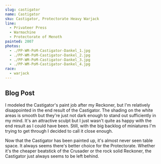 ```yaml
---
slug: castigator
name: Castigator
sku: Castigator, Protectorate Heavy Warjack
line:
  - Privateer Press
  - Warmachine
  - Protectorate of Menoth
painted: 2007
photos:
  - ./PP-WM-PoM-Castigator-Dankel_1.jpg
  - ./PP-WM-PoM-Castigator-Dankel_2.jpg
  - ./PP-WM-PoM-Castigator-Dankel_3.jpg
  - ./PP-WM-PoM-Castigator-Dankel_4.jpg
race:
  - warjack
---
```


## Blog Post

I modeled the Castigator's paint job after my Reckoner, but I'm relatively disappointed in the end result of the Castigator. The shading on the white areas is smooth but they're just not dark enough to stand out sufficiently in my mind. It's an attractive sculpt but I just wasn't quite as happy with the end result as I could have been. Still, with the big backlog of miniatures I'm trying to get through I decided to call it close enough.

Now that the Castigator has been painted up, it's almost never seen table space. It always seems there's better choice for the Protectorate. Whether it's the cheaper beatstick of the Crusader or the rock solid Reckoner, the Castigator just always seems to be left behind.

